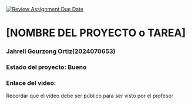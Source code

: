 [![Review Assignment Due Date](https://classroom.github.com/assets/deadline-readme-button-22041afd0340ce965d47ae6ef1cefeee28c7c493a6346c4f15d667ab976d596c.svg)](https://classroom.github.com/a/Et4r0lVo)
# [NOMBRE DEL PROYECTO o TAREA]
### Jahrell Gourzong Ortiz(2024070653)
### Estado del proyecto: Bueno
### Enlace del video:
Recordar que el video debe ser público para ser visto por el profesor
